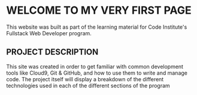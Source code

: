 # WELCOME TO MY VERY FIRST PAGE

This website was built as part of the learning material for Code Institute's Fullstack Web Developer program.

## PROJECT DESCRIPTION
This site was created in order to get familiar with common development tools like Cloud9, Git & GitHub, and how to use them to write and manage code. The project itself will display a breakdown of the different technologies used in each of the different sections of the program
